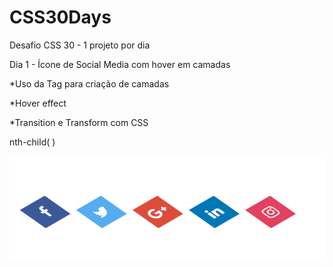 # CSS30Days
Desafio CSS 30 - 1 projeto por dia

Dia 1 - Ícone de Social Media com hover em camadas

  *Uso da Tag <span> para criação de camadas
  
  *Hover effect
  
  *Transition e Transform com CSS
  
  nth-child( )
  
 
 ![Day01](https://raw.githubusercontent.com/diegobaena89/CSS30Days/main/01day_CSS%203D%20Layered%20Social%20Media%20Icon%20Hover%20Effects/day01.gif)
